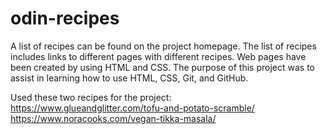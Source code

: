 # odin-recipes
A list of recipes can be found on the project homepage. The list of recipes includes links to different pages with different recipes. Web pages have been created by using HTML and CSS. The purpose of this project was to assist in learning how to use HTML, CSS, Git, and GitHub.

Used these two recipes for the project:
https://www.glueandglitter.com/tofu-and-potato-scramble/
https://www.noracooks.com/vegan-tikka-masala/